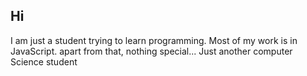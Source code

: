 ## Hi
I am just a student trying to learn programming.
Most of my work is in JavaScript.
apart from that, nothing special... Just another computer Science student 
